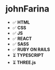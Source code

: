 # johnFarina
- ✅ **HTML**
- ✅ **CSS**
- ✅ **JS**
- ✅ **REACT**
- ✅ **SASS**
- ✅ **RUBY ON RAILS**
- ⏳ **TYPESCRIPT**
- ⏳ **THREE.js**


